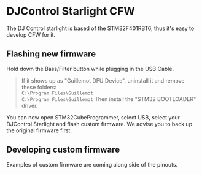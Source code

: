 # DJControl Starlight CFW
The DJ Control starlight is based of the STM32F401RBT6, thus it's easy to develop CFW for it.

## Flashing new firmware
Hold down the Bass/Filter button while plugging in the USB Cable.   

> If it shows up as "Guillemot DFU Device", uninstall it and remove these folders:   
> ``C:\Program Files\Guillemot``   
> ``C:\Program Files\Guillemot``
> Then install the "STM32 BOOTLOADER" driver.   

You can now open STM32CubeProgrammer, select USB, select your DJControl Starlight and flash custom firmware. We advise you to back up the original firmware first.

## Developing custom firmware   
Examples of custom firmware are coming along side of the pinouts.  


